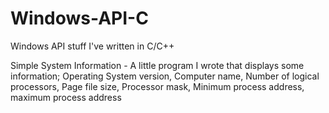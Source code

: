 # Windows-API-C
Windows API stuff I've written in C/C++

Simple System Information - A little program I wrote that displays some information;
                                                                                  Operating System version,
                                                                                  Computer name,
                                                                                  Number of logical processors,
                                                                                  Page file size,
                                                                                  Processor mask,
                                                                                  Minimum process address,
                                                                                  maximum process address
                                                                                  
